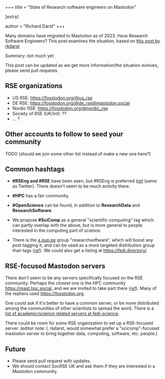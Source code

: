 +++
title = "State of Research software engineers on Mastodon"

[extra]

author = "Richard Darst"
+++

Many domains have migrated to Mastodon as of 2023.  Have Research
Software Engineers?  This post examines the situation, based on [this
post by rkdarst](https://fosstodon.org/@rkdarst/110146601969193973)

Summary: not much yet

This post can be updated as we get more information/the situation
evolves, please send pull requests.


## RSE organizations

* US RSE: <https://fosstodon.org/@us_rse>
* DE RSE: <https://fosstodon.org/@de_rse@mastodon.social>
* Nordic RSE: <https://fosstodon.org/@nordic_rse>
* Society of RSE (UK/int): ??
* ... ?


## Other accounts to follow to seed your community

TODO (should we join some other list instead of make a new one here?)


## Common hashtags

* **#RSEng and #RSE** have been seen, but #RSEng is preferred
  ([ref](https://fosstodon.org/@HeathrTurnr/110147262319789502) (same
  as Twitter).  There doesn't seem to be much activity there.

* **#HPC** has a fair community.

* **#OpenScience** can be found, in addition to **ResearchData** and
  **ResearchSoftware**.

* We propose **#SciComp** as a general "scientific computing" tag
  which can partly overlap with the above, but is more general to
  people interested in the computing part of science.

* There is the [a.gup.pe](https://a.gup.pe/u/researchsoftware) group
  "researchsoftware", which will boost any post tagging it, and can be
  used as a more targeted distribution group than tags
  ([ref](https://fosstodon.org/@mattasdata@qoto.org/110151591358979693)).
  We could also get a listing at <https://fedi.directory/>.


## RSE-focused Mastodon servers

There don't seem to be any servers specifically focused on the RSE
community.  Perhaps the closest one is the HPC community
<https://mast.hpc.social>, and we are invited to take part there
([ref](https://mast.hpc.social/@AlanSill/110147881007346377)).  Many
of the repliers used <https://fosstodon.org>.

One could ask if it's better to have a common server, or be more
distributed among the communities of other scientists to spread the
word.  There is a [list of academic/science related servers at
fedi-science](https://fediscience.org/server-list.html).

There could be room for some RSE organization to set up a
RSE-focused server. (editor note: I, rkdarst, would somewhat prefer a
"scicomp"-focused mastodon server to bring together data, computing,
software, etc. people.)


## Future

* Please send pull request with updates.
* We should contact SocRSE UK and ask them if they are interested in
  a Mastodon community.
